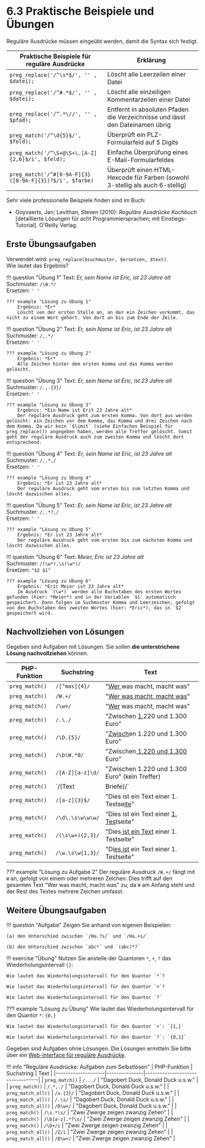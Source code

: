 # 6.3 Praktische Beispiele und Übungen

Reguläre Ausdrücke müssen eingeübt werden, damit die Syntax sich festigt. 


| Praktische Beispiele für reguläre Ausdrücke          | Erklärung                                         |
|------------------------------------------------------|---------------------------------------------------|
| `preg_replace('/^\s*$/', '' , $datei);`         | Löscht alle Leerzeilen einer Datei               |
| `preg_replace('/^#.*$/', '' , $datei);`         | Löscht alle einzeiligen Kommentarzeilen einer Datei |
| `preg_replace('/^.*\//', '' , $pfad);`          | Entfernt in absoluten Pfaden die Verzeichnisse und lässt den Dateinamen übrig |
| `preg_match('/^\d{5}$/', $feld);`               | Überprüft ein PLZ-Formularfeld auf 5 Digits       |
| `preg_match('/^\S+@\S+\.[A-Z]{2,6}$/i', $feld);`| Einfache Überprüfung eines E-Mail-Formularfeldes  |
| `preg_match('/^#[0-9A-F]{3}([0-9A-F]{3})?$/i', $farbe)` | Überprüft einen HTML-Hexcode für Farben (sowohl 3-stellig als auch 6-stellig) |

Sehr viele professionelle Beispiele finden sind im Buch:

- Goyvaerts, Jan; Levithan, Steven (2010): *Reguläre Ausdrücke Kochbuch* [detaillierte Lösungen für acht Programmiersprachen; mit Einstiegs-Tutorial]. O'Reilly Verlag.


## Erste Übungsaufgaben

Verwendet wird: `preg_replace($suchmuster, $ersetzen, $text)`.  
Wie lautet das Ergebnis?

!!! question "Übung 1"
    Text: *Er, sein Name ist Eric, ist 23 Jahre alt*  
    Suchmuster: `/\W.*/`  
    Ersetzen: `' '`

    ??? example "Lösung zu Übung 1"
        Ergebnis: *Er*  
        Löscht von der ersten Stelle an, an der ein Zeichen vorkommt, das nicht zu einem Wort gehört. Von dort an bis zum Ende der Zeile.

!!! question "Übung 2"
    Text: *Er, sein Name ist Eric, ist 23 Jahre alt*  
    Suchmuster: `/,.*/`  
    Ersetzen: `' '`

    ??? example "Lösung zu Übung 2"
        Ergebnis: *Er*  
        Alle Zeichen hinter dem ersten Komma und das Komma werden gelöscht.

!!! question "Übung 3"
    Text: *Er, sein Name ist Eric, ist 23 Jahre alt*  
    Suchmuster: `/.,.{3}/`  
    Ersetzen: `' '`

    ??? example "Lösung zu Übung 3"
        Ergebnis: *Ein Name ist Erit 23 Jahre alt*  
        Der reguläre Ausdruck geht zum ersten Komma. Von dort aus werden gelöscht: ein Zeichen vor dem Komma, das Komma und drei Zeichen nach dem Komma. Da wir kein `$limit` (siehe Einfaches Beispiel für preg_replace()) angegeben haben, werden alle Treffer gelöscht. Somit geht der reguläre Ausdruck auch zum zweiten Komma und löscht dort entsprechend.

!!! question "Übung 4"
    Text: *Er, sein Name ist Eric, ist 23 Jahre alt*  
    Suchmuster: `/,.*,/`  
    Ersetzen: `' '`

    ??? example "Lösung zu Übung 4"
        Ergebnis: *Er ist 23 Jahre alt*  
        Der reguläre Ausdruck geht vom ersten bis zum letzten Komma und löscht dazwischen alles.

!!! question "Übung 5"
    Text: *Er, sein Name ist Eric, ist 23 Jahre alt*  
    Suchmuster: `/,.*?,/`  
    Ersetzen: `' '`

    ??? example "Lösung zu Übung 5"
        Ergebnis: *Er ist 23 Jahre alt*  
        Der reguläre Ausdruck geht vom ersten bis zum nächsten Komma und löscht dazwischen alles.

!!! question "Übung 6"
    Text: *Meier, Eric ist 23 Jahre alt*  
    Suchmuster: `/(\w*),\s(\w*)/`  
    Ersetzen: `"$2 $1"`

    ??? example "Lösung zu Übung 6"
        Ergebnis: *Eric Meier ist 23 Jahre alt*  
        Im Ausdruck `(\w*)` werden alle Buchstaben des ersten Wortes gefunden (hier: *Meier*) und in der Variablen `$1` automatisch gespeichert. Dann folgen im Suchmuster Komma und Leerzeichen, gefolgt von den Buchstaben des zweiten Wortes (hier: *Eric*), das in `$2` gespeichert wird.

## Nachvollziehen von Lösungen

Gegeben sind Aufgaben mit Lösungen. Sie sollen **die unterstrichene Lösung nachvollziehen** können.

| PHP-Funktion       | Suchstring         | Text                             |
|--------------------|--------------------|----------------------------------|
| `preg_match()`     | `/[^mas]{4}/`      | "<u>Wer </u>was macht, macht was"|
| `preg_match()`     | `/W.+/`            | "<u>Wer was macht, macht was</u>"|
| `preg_match()`     | `/\w+/`            | "<u>Wer</u> was macht, macht was"|
| `preg_match()`     | `/.\./`            | "Zwischen <u>1.</u>220 und 1.300 Euro"|
| `preg_match()`     | `/\D.{5}/`         | "<u>Zwisch</u>en 1.220 und 1.300 Euro"|
| `preg_match()`     | `/\b\W.*0/`        | "Zwischen<u> 1.220 und 1.300</u> Euro"|
| `preg_match()`     | `/[A-Z][a-z]\d/`   | "Zwischen 1.220 und 1.300 Euro" (kein Treffer)|
| `preg_match()`     | `/(Text|Briefe)/`  | "Dies ist ein <u>Text</u> einer 1. Testseite"|
| `preg_match()`     | `/[a-z]{3}$/`      | "Dies ist ein Text einer 1. Testse<u>ite</u>"|
| `preg_match()`     | `/\d\.\s\w\w\w/`   | "Dies ist ein Text einer <u>1. Tes</u>tseite"|
| `preg_match()`     | `/(\s\w+){2,3}/`   | "Dies<u> ist ein Text</u> einer 1. Testseite"|
| `preg_match()`     | `/\w.\s\w{1,3}/`   | "Di<u>es ist</u> ein Text einer 1. Testseite"|

??? example "Lösung zu Aufgabe 2"
    Der reguläre Ausdruck `/W.+/` fängt mit `W` an, gefolgt von einem oder mehreren Zeichen. Dies trifft auf den gesamten Text "Wer was macht, macht was" zu, da `W` am Anfang steht und der Rest des Textes mehrere Zeichen umfasst.

## Weitere Übungsaufgaben

!!! question "Aufgabe"
    Zeigen Sie anhand von eigenen Beispielen:
    
    (a) den Unterschied zwischen `/Ha.?s/` und `/Ha.+s/`
    
    (b) den Unterschied zwischen `abc*` und `(abc)*?`

!!! exercise "Übung"
    Nutzen Sie anstelle der Quantoren `*`, `+`, `?` das Wiederholungsintervall `{}`:
    
    Wie lautet das Wiederholungsintervall für den Quantor `*`?
    
    Wie lautet das Wiederholungsintervall für den Quantor `+`?
    
    Wie lautet das Wiederholungsintervall für den Quantor `?`

??? example "Lösung zu Übung"
    Wie lautet das Wiederholungsintervall für den Quantor `*`: `{0,}`
    
    Wie lautet das Wiederholungsintervall für den Quantor `+`: `{1,}`
    
    Wie lautet das Wiederholungsintervall für den Quantor `?`: `{0,1}`

Gegeben sind Aufgaben ohne Lösungen. Die Lösungen ermitteln Sie bitte über ein [Web-Interface für reguläre Ausdrücke](6.1PHPFunktionenfuerregulaereAusdruecke.md).

!!! info "Reguläre Ausdrücke: Aufgaben zum Selbstlösen"
    | PHP-Funktion       | Suchstring    | Text                             |
    |--------------------|---------------|----------------------------------|
    | `preg_match()`     | `/.../`       | "Dagobert Duck, Donald Duck u.s.w." |
    | `preg_match()`     | `/.*,./`      | "Dagobert Duck, Donald Duck u.s.w." |
    | `preg_match_all()` | `/u.{3}/`     | "Dagobert Duck, Donald Duck u.s.w." |
    | `preg_match_all()` | `/.\s/`       | "Dagobert Duck, Donald Duck u.s.w." |
    | `preg_match_all()` | `/D\w+/`      | "Dagobert Duck, Donald Duck u.s.w." |
    | `preg_match()`     | `/\s.*\s/`    | "Zwei Zwerge zeigen zwanzig Zehen"  |
    | `preg_match()`     | `/\b[a-z].*?\s/` | "Zwei Zwerge zeigen zwanzig Zehen"  |
    | `preg_match()`     | `/\D+/i`      | "Zwei Zwerge zeigen zwanzig Zehen"  |
    | `preg_match_all()` | `/Z/i`        | "Zwei Zwerge zeigen zwanzig Zehen"  |
    | `preg_match_all()` | `/D\w+/`      | "Zwei Zwerge zeigen zwanzig Zehen"  |
